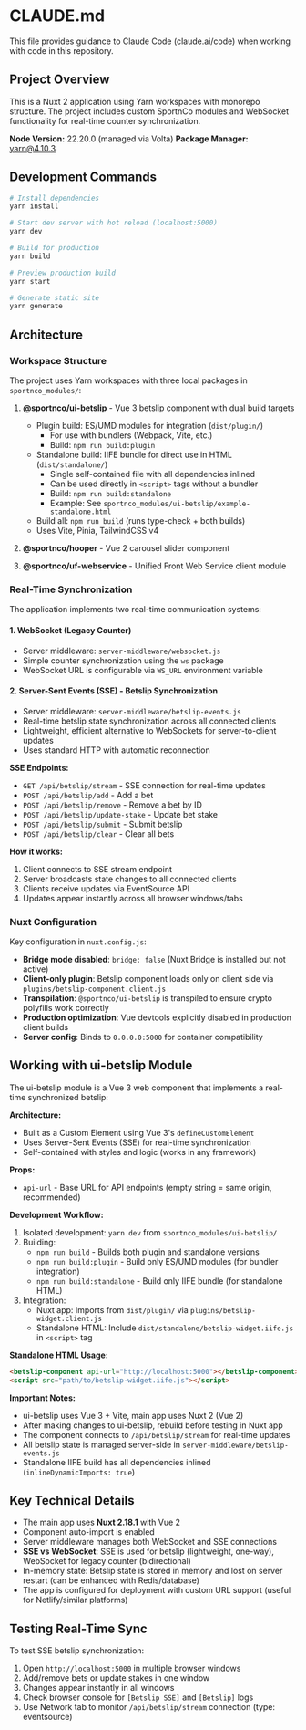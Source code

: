 # CLAUDE.md

This file provides guidance to Claude Code (claude.ai/code) when working with code in this repository.

## Project Overview

This is a Nuxt 2 application using Yarn workspaces with monorepo structure. The project includes custom SportnCo modules and WebSocket functionality for real-time counter synchronization.

**Node Version:** 22.20.0 (managed via Volta)
**Package Manager:** yarn@4.10.3

## Development Commands

```bash
# Install dependencies
yarn install

# Start dev server with hot reload (localhost:5000)
yarn dev

# Build for production
yarn build

# Preview production build
yarn start

# Generate static site
yarn generate
```

## Architecture

### Workspace Structure

The project uses Yarn workspaces with three local packages in `sportnco_modules/`:

1. **@sportnco/ui-betslip** - Vue 3 betslip component with dual build targets
   - Plugin build: ES/UMD modules for integration (`dist/plugin/`)
     - For use with bundlers (Webpack, Vite, etc.)
     - Build: `npm run build:plugin`
   - Standalone build: IIFE bundle for direct use in HTML (`dist/standalone/`)
     - Single self-contained file with all dependencies inlined
     - Can be used directly in `<script>` tags without a bundler
     - Build: `npm run build:standalone`
     - Example: See `sportnco_modules/ui-betslip/example-standalone.html`
   - Build all: `npm run build` (runs type-check + both builds)
   - Uses Vite, Pinia, TailwindCSS v4

2. **@sportnco/hooper** - Vue 2 carousel slider component

3. **@sportnco/uf-webservice** - Unified Front Web Service client module

### Real-Time Synchronization

The application implements two real-time communication systems:

#### 1. WebSocket (Legacy Counter)
- Server middleware: `server-middleware/websocket.js`
- Simple counter synchronization using the `ws` package
- WebSocket URL is configurable via `WS_URL` environment variable

#### 2. Server-Sent Events (SSE) - Betslip Synchronization
- Server middleware: `server-middleware/betslip-events.js`
- Real-time betslip state synchronization across all connected clients
- Lightweight, efficient alternative to WebSockets for server-to-client updates
- Uses standard HTTP with automatic reconnection

**SSE Endpoints:**
- `GET /api/betslip/stream` - SSE connection for real-time updates
- `POST /api/betslip/add` - Add a bet
- `POST /api/betslip/remove` - Remove a bet by ID
- `POST /api/betslip/update-stake` - Update bet stake
- `POST /api/betslip/submit` - Submit betslip
- `POST /api/betslip/clear` - Clear all bets

**How it works:**
1. Client connects to SSE stream endpoint
2. Server broadcasts state changes to all connected clients
3. Clients receive updates via EventSource API
4. Updates appear instantly across all browser windows/tabs

### Nuxt Configuration

Key configuration in `nuxt.config.js`:

- **Bridge mode disabled**: `bridge: false` (Nuxt Bridge is installed but not active)
- **Client-only plugin**: Betslip component loads only on client side via `plugins/betslip-component.client.js`
- **Transpilation**: `@sportnco/ui-betslip` is transpiled to ensure crypto polyfills work correctly
- **Production optimization**: Vue devtools explicitly disabled in production client builds
- **Server config**: Binds to `0.0.0.0:5000` for container compatibility

## Working with ui-betslip Module

The ui-betslip module is a Vue 3 web component that implements a real-time synchronized betslip:

**Architecture:**
- Built as a Custom Element using Vue 3's `defineCustomElement`
- Uses Server-Sent Events (SSE) for real-time synchronization
- Self-contained with styles and logic (works in any framework)

**Props:**
- `api-url` - Base URL for API endpoints (empty string = same origin, recommended)

**Development Workflow:**
1. Isolated development: `yarn dev` from `sportnco_modules/ui-betslip/`
2. Building:
   - `npm run build` - Builds both plugin and standalone versions
   - `npm run build:plugin` - Build only ES/UMD modules (for bundler integration)
   - `npm run build:standalone` - Build only IIFE bundle (for standalone HTML)
3. Integration:
   - Nuxt app: Imports from `dist/plugin/` via `plugins/betslip-widget.client.js`
   - Standalone HTML: Include `dist/standalone/betslip-widget.iife.js` in `<script>` tag

**Standalone HTML Usage:**
```html
<betslip-component api-url="http://localhost:5000"></betslip-component>
<script src="path/to/betslip-widget.iife.js"></script>
```

**Important Notes:**
- ui-betslip uses Vue 3 + Vite, main app uses Nuxt 2 (Vue 2)
- After making changes to ui-betslip, rebuild before testing in Nuxt app
- The component connects to `/api/betslip/stream` for real-time updates
- All betslip state is managed server-side in `server-middleware/betslip-events.js`
- Standalone IIFE build has all dependencies inlined (`inlineDynamicImports: true`)

## Key Technical Details

- The main app uses **Nuxt 2.18.1** with Vue 2
- Component auto-import is enabled
- Server middleware manages both WebSocket and SSE connections
- **SSE vs WebSocket**: SSE is used for betslip (lightweight, one-way), WebSocket for legacy counter (bidirectional)
- In-memory state: Betslip state is stored in memory and lost on server restart (can be enhanced with Redis/database)
- The app is configured for deployment with custom URL support (useful for Netlify/similar platforms)

## Testing Real-Time Sync

To test SSE betslip synchronization:
1. Open `http://localhost:5000` in multiple browser windows
2. Add/remove bets or update stakes in one window
3. Changes appear instantly in all windows
4. Check browser console for `[Betslip SSE]` and `[Betslip]` logs
5. Use Network tab to monitor `/api/betslip/stream` connection (type: eventsource)
